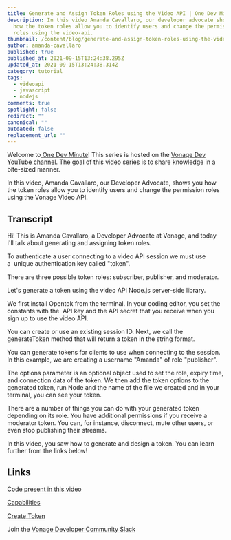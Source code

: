 ```yaml
---
title: Generate and Assign Token Roles using the Video API | One Dev Minute
description: In this video Amanda Cavallaro, our developer advocate shows you
  how the token roles allow you to identify users and change the permission
  roles using the video-api.
thumbnail: /content/blog/generate-and-assign-token-roles-using-the-video-api-one-dev-minute/videoapi_waitingroom.png
author: amanda-cavallaro
published: true
published_at: 2021-09-15T13:24:38.295Z
updated_at: 2021-09-15T13:24:38.314Z
category: tutorial
tags:
  - videoapi
  - javascript
  - nodejs
comments: true
spotlight: false
redirect: ""
canonical: ""
outdated: false
replacement_url: ""
---
```

Welcome to[ One Dev Minute](https://www.youtube.com/playlist?list=PLWYngsniPr_mwb65DDl3Kr6xeh6l7_pVY)! This series is hosted on the [Vonage Dev YouTube channel](https://www.youtube.com/vonagedev). The goal of this video series is to share knowledge in a bite-sized manner. 

In this video, Amanda Cavallaro, our Developer Advocate, shows you how the token roles allow you to identify users and change the permission roles using the Vonage Video API. 

<youtube id="1yzLSpwqrw8"></youtube>

## Transcript

Hi! This is Amanda Cavallaro, a Developer Advocate at Vonage, and today I'll talk about generating and assigning token roles. 

To authenticate a user connecting to a video API session we must use a  unique authentication key called "token". 

There are three possible token roles: subscriber, publisher, and moderator. 

Let's generate a token using the video API Node.js server-side library. 

We first install Opentok from the terminal. In your coding editor, you set the constants with the  API key and the API secret that you receive when you sign up to use the video API.  

You can create or use an existing session ID. Next, we call the generateToken method that will return a token in the string format. 

You can generate tokens for clients to use when connecting to the session. In this example, we are creating a username "Amanda" of role "publisher". 

The options parameter is an optional object used to set the role, expiry time, and connection data of the token. We then add the token options to the generated token, run Node and the name of the file we created and in your terminal, you can see your token. 

There are a number of things you can do with your generated token depending on its role. You have additional permissions if you receive a moderator token. You can, for instance, disconnect, mute other users, or even stop publishing their streams. 

In this video, you saw how to generate and design a token. You can learn further from the links below!

## Links

[Code present in this video](https://tokbox.com/developer/guides/create-token/node/)

[Capabilities](https://tokbox.com/developer/sdks/js/reference/Capabilities.html[](https://www.youtube.com/redirect?event=video_description&redir_token=QUFFLUhqbWRZWm1HeFU1dWU5RVFHeVcybWtCVkQ4ZEl2QXxBQ3Jtc0trc0xrN1hWcWFOa0xpY3I3YU53ZlQtSUNNaUo4NUItSmphaU45VWpFdjF4UjlQN1dVNC0xRTV3Rjh4LTlCUl9Gc3UzVnVTUWQ4eHBVZ1BhdkxEdHZyWHNYam92b2hMdXh4S3poZkZYM2k1aXNTMVM4cw&q=https%3A%2F%2Ftokbox.com%2Fdeveloper%2Fsdks%2Fjs%2Freference%2FCapabilities.html))

[Create Token](https://tokbox.com/developer/guides/create-token/) [](https://www.youtube.com/redirect?event=video_description&redir_token=QUFFLUhqblF1S1lPUXRBVnUtUElVY3pGd1BjRkM2cWpNZ3xBQ3Jtc0trSTFmbG1VeHlQSnJPcEwyNE5pTmxBZ2JtYW1hSGN2TnV6WE9IOUw0bGhrYnFOaFlkWjQyVXFrUVVJRGxMeUFvY292dVlVLUI4SEtpWEZxSWkwRkx5UC01SGx5RTBTZWZFTmFaLTRZdVlGdlVHTHdCVQ&q=https%3A%2F%2Ftokbox.com%2Fdeveloper%2Fguides%2Fcreate-token%2F)

Join the [Vonage Developer Community Slack](https://developer.nexmo.com/community/slack)